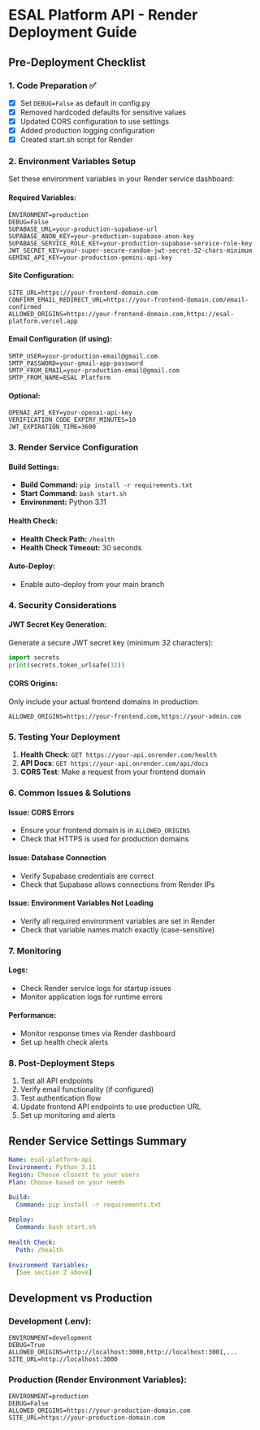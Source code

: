 # ESAL Platform API - Render Deployment Guide

## Pre-Deployment Checklist

### 1. Code Preparation ✅
- [x] Set `DEBUG=False` as default in config.py
- [x] Removed hardcoded defaults for sensitive values
- [x] Updated CORS configuration to use settings
- [x] Added production logging configuration
- [x] Created start.sh script for Render

### 2. Environment Variables Setup

Set these environment variables in your Render service dashboard:

#### Required Variables:
```
ENVIRONMENT=production
DEBUG=False
SUPABASE_URL=your-production-supabase-url
SUPABASE_ANON_KEY=your-production-supabase-anon-key
SUPABASE_SERVICE_ROLE_KEY=your-production-supabase-service-role-key
JWT_SECRET_KEY=your-super-secure-random-jwt-secret-32-chars-minimum
GEMINI_API_KEY=your-production-gemini-api-key
```

#### Site Configuration:
```
SITE_URL=https://your-frontend-domain.com
CONFIRM_EMAIL_REDIRECT_URL=https://your-frontend-domain.com/email-confirmed
ALLOWED_ORIGINS=https://your-frontend-domain.com,https://esal-platform.vercel.app
```

#### Email Configuration (if using):
```
SMTP_USER=your-production-email@gmail.com
SMTP_PASSWORD=your-gmail-app-password
SMTP_FROM_EMAIL=your-production-email@gmail.com
SMTP_FROM_NAME=ESAL Platform
```

#### Optional:
```
OPENAI_API_KEY=your-openai-api-key
VERIFICATION_CODE_EXPIRY_MINUTES=10
JWT_EXPIRATION_TIME=3600
```

### 3. Render Service Configuration

#### Build Settings:
- **Build Command:** `pip install -r requirements.txt`
- **Start Command:** `bash start.sh`
- **Environment:** Python 3.11

#### Health Check:
- **Health Check Path:** `/health`
- **Health Check Timeout:** 30 seconds

#### Auto-Deploy:
- Enable auto-deploy from your main branch

### 4. Security Considerations

#### JWT Secret Key Generation:
Generate a secure JWT secret key (minimum 32 characters):
```python
import secrets
print(secrets.token_urlsafe(32))
```

#### CORS Origins:
Only include your actual frontend domains in production:
```
ALLOWED_ORIGINS=https://your-frontend.com,https://your-admin.com
```

### 5. Testing Your Deployment

1. **Health Check**: `GET https://your-api.onrender.com/health`
2. **API Docs**: `GET https://your-api.onrender.com/api/docs`
3. **CORS Test**: Make a request from your frontend domain

### 6. Common Issues & Solutions

#### Issue: CORS Errors
- Ensure your frontend domain is in `ALLOWED_ORIGINS`
- Check that HTTPS is used for production domains

#### Issue: Database Connection
- Verify Supabase credentials are correct
- Check that Supabase allows connections from Render IPs

#### Issue: Environment Variables Not Loading
- Verify all required environment variables are set in Render
- Check that variable names match exactly (case-sensitive)

### 7. Monitoring

#### Logs:
- Check Render service logs for startup issues
- Monitor application logs for runtime errors

#### Performance:
- Monitor response times via Render dashboard
- Set up health check alerts

### 8. Post-Deployment Steps

1. Test all API endpoints
2. Verify email functionality (if configured)
3. Test authentication flow
4. Update frontend API endpoints to use production URL
5. Set up monitoring and alerts

## Render Service Settings Summary

```yaml
Name: esal-platform-api
Environment: Python 3.11
Region: Choose closest to your users
Plan: Choose based on your needs

Build:
  Command: pip install -r requirements.txt
  
Deploy:
  Command: bash start.sh
  
Health Check:
  Path: /health
  
Environment Variables:
  [See section 2 above]
```

## Development vs Production

### Development (.env):
```
ENVIRONMENT=development
DEBUG=True
ALLOWED_ORIGINS=http://localhost:3000,http://localhost:3001,...
SITE_URL=http://localhost:3000
```

### Production (Render Environment Variables):
```
ENVIRONMENT=production
DEBUG=False
ALLOWED_ORIGINS=https://your-production-domain.com
SITE_URL=https://your-production-domain.com
```
